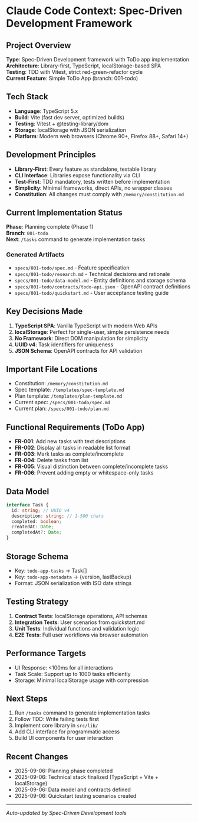 # Claude Code Context: Spec-Driven Development Framework

## Project Overview

**Type**: Spec-Driven Development framework with ToDo app implementation  
**Architecture**: Library-first, TypeScript, localStorage-based SPA  
**Testing**: TDD with Vitest, strict red-green-refactor cycle  
**Current Feature**: Simple ToDo App (branch: 001-todo)

## Tech Stack

- **Language**: TypeScript 5.x
- **Build**: Vite (fast dev server, optimized builds)
- **Testing**: Vitest + @testing-library/dom
- **Storage**: localStorage with JSON serialization
- **Platform**: Modern web browsers (Chrome 90+, Firefox 88+, Safari 14+)

## Development Principles

- **Library-First**: Every feature as standalone, testable library
- **CLI Interface**: Libraries expose functionality via CLI
- **Test-First**: TDD mandatory, tests written before implementation
- **Simplicity**: Minimal frameworks, direct APIs, no wrapper classes
- **Constitution**: All changes must comply with `/memory/constitution.md`

## Current Implementation Status

**Phase**: Planning complete (Phase 1)  
**Branch**: `001-todo`  
**Next**: `/tasks` command to generate implementation tasks

### Generated Artifacts

- `specs/001-todo/spec.md` - Feature specification
- `specs/001-todo/research.md` - Technical decisions and rationale
- `specs/001-todo/data-model.md` - Entity definitions and storage schema
- `specs/001-todo/contracts/todo-api.json` - OpenAPI contract definitions
- `specs/001-todo/quickstart.md` - User acceptance testing guide

## Key Decisions Made

1. **TypeScript SPA**: Vanilla TypeScript with modern Web APIs
2. **localStorage**: Perfect for single-user, simple persistence needs
3. **No Framework**: Direct DOM manipulation for simplicity
4. **UUID v4**: Task identifiers for uniqueness
5. **JSON Schema**: OpenAPI contracts for API validation

## Important File Locations

- Constitution: `/memory/constitution.md`
- Spec template: `/templates/spec-template.md`
- Plan template: `/templates/plan-template.md`
- Current spec: `/specs/001-todo/spec.md`
- Current plan: `/specs/001-todo/plan.md`

## Functional Requirements (ToDo App)

- **FR-001**: Add new tasks with text descriptions
- **FR-002**: Display all tasks in readable list format
- **FR-003**: Mark tasks as complete/incomplete
- **FR-004**: Delete tasks from list
- **FR-005**: Visual distinction between complete/incomplete tasks
- **FR-006**: Prevent adding empty or whitespace-only tasks

## Data Model

```typescript
interface Task {
  id: string; // UUID v4
  description: string; // 1-500 chars
  completed: boolean;
  createdAt: Date;
  completedAt?: Date;
}
```

## Storage Schema

- Key: `todo-app-tasks` → Task[]
- Key: `todo-app-metadata` → {version, lastBackup}
- Format: JSON serialization with ISO date strings

## Testing Strategy

1. **Contract Tests**: localStorage operations, API schemas
2. **Integration Tests**: User scenarios from quickstart.md
3. **Unit Tests**: Individual functions and validation logic
4. **E2E Tests**: Full user workflows via browser automation

## Performance Targets

- UI Response: <100ms for all interactions
- Task Scale: Support up to 1000 tasks efficiently
- Storage: Minimal localStorage usage with compression

## Next Steps

1. Run `/tasks` command to generate implementation tasks
2. Follow TDD: Write failing tests first
3. Implement core library in `src/lib/`
4. Add CLI interface for programmatic access
5. Build UI components for user interaction

## Recent Changes

- 2025-09-06: Planning phase completed
- 2025-09-06: Technical stack finalized (TypeScript + Vite + localStorage)
- 2025-09-06: Data model and contracts defined
- 2025-09-06: Quickstart testing scenarios created

---

_Auto-updated by Spec-Driven Development tools_
